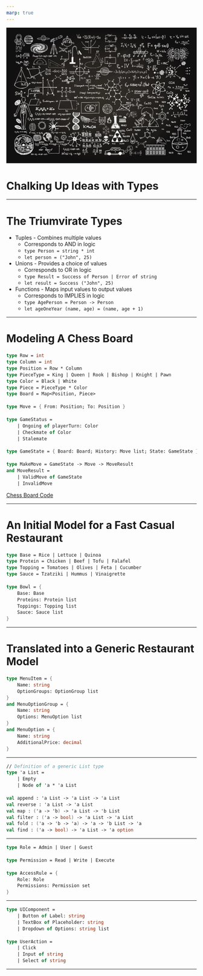 ```yaml
---
marp: true
---
```

<!-- class: lead -->

![bg left:33%](../images/chalk-board.jpg)

# Chalking Up Ideas with Types

---

# The Triumvirate Types

- Tuples - Combines multiple values
  - Corresponds to AND in logic
  - `type Person = string * int`
  - `let person = ("John", 25)`
- Unions - Provides a choice of values 
  - Corresponds to OR in logic
  - `type Result = Success of Person | Error of string`
  - `let result = Success ("John", 25)`
- Functions - Maps input values to output values
  - Corresponds to IMPLIES in logic
  - `type AgePerson = Person -> Person`
  - `let ageOneYear (name, age) = (name, age + 1)`

---

# Modeling A Chess Board

```fsharp
type Row = int
type Column = int
type Position = Row * Column 
type PieceType = King | Queen | Rook | Bishop | Knight | Pawn
type Color = Black | White
type Piece = PieceType * Color
type Board = Map<Position, Piece>

type Move = { From: Position; To: Position }

type GameStatus = 
    | Ongoing of playerTurn: Color
    | Checkmate of Color
    | Stalemate

type GameState = { Board: Board; History: Move list; State: GameState }

type MakeMove = GameState -> Move -> MoveResult
and MoveResult = 
    | ValidMove of GameState
    | InvalidMove
``` 

[Chess Board Code](./chess.fsx)

---

# An Initial Model for a Fast Casual Restaurant

```fsharp
type Base = Rice | Lettuce | Quinoa
type Protein = Chicken | Beef | Tofu | Falafel
type Topping = Tomatoes | Olives | Feta | Cucumber
type Sauce = Tzatziki | Hummus | Vinaigrette

type Bowl = {
    Base: Base
    Proteins: Protein list
    Toppings: Topping list
    Sauce: Sauce list
}
```

---

# Translated into a Generic Restaurant Model

```fsharp
type MenuItem = {
    Name: string
    OptionGroups: OptionGroup list
}
and MenuOptionGroup = {
    Name: string
    Options: MenuOption list
}
and MenuOption = {
    Name: string
    AdditionalPrice: decimal
}
```




---

```fsharp
// Definition of a generic List type
type 'a List =
    | Empty
    | Node of 'a * 'a List

val append : 'a List -> 'a List -> 'a List
val reverse : 'a List -> 'a List
val map : ('a -> 'b) -> 'a List -> 'b List
val filter : ('a -> bool) -> 'a List -> 'a List
val fold : ('a -> 'b -> 'a) -> 'a -> 'b List -> 'a
val find : ('a -> bool) -> 'a List -> 'a option

```

---

```fsharp
type Role = Admin | User | Guest

type Permission = Read | Write | Execute

type AccessRule = {
    Role: Role
    Permissions: Permission set
}
```

---

```fsharp
type UIComponent = 
    | Button of Label: string
    | TextBox of Placeholder: string
    | Dropdown of Options: string list

type UserAction =
    | Click
    | Input of string
    | Select of string
```

---

